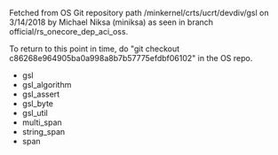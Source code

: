 Fetched from OS Git repository path /minkernel/crts/ucrt/devdiv/gsl on 3/14/2018 by Michael Niksa (miniksa) as seen in branch official/rs_onecore_dep_aci_oss.

To return to this point in time, do "git checkout c86268e964905ba0a998a8b7b57775efdbf06102" in the OS repo.

- gsl
- gsl_algorithm
- gsl_assert
- gsl_byte
- gsl_util
- multi_span
- string_span
- span
